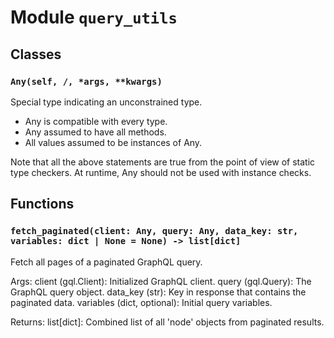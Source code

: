# Module `query_utils`

## Classes

### `Any(self, /, *args, **kwargs)`

Special type indicating an unconstrained type.

- Any is compatible with every type.
- Any assumed to have all methods.
- All values assumed to be instances of Any.

Note that all the above statements are true from the point of view of
static type checkers. At runtime, Any should not be used with instance
checks.

## Functions

### `fetch_paginated(client: Any, query: Any, data_key: str, variables: dict | None = None) -> list[dict]`

Fetch all pages of a paginated GraphQL query.

Args:
    client (gql.Client): Initialized GraphQL client.
    query (gql.Query): The GraphQL query object.
    data_key (str): Key in response that contains the paginated data.
    variables (dict, optional): Initial query variables.

Returns:
    list[dict]: Combined list of all 'node' objects from paginated results.
